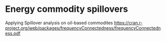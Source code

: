 # Energy commodity spillovers

Applying Spillover analysis on oil-based commodites 
https://cran.r-project.org/web/packages/frequencyConnectedness/frequencyConnectedness.pdf 
